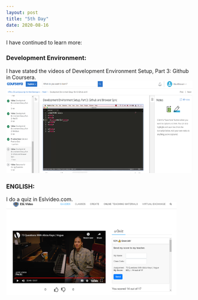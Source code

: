 ```yaml
---
layout: post
title: "5th Day"
date: 2020-08-16
---
```

I have continued to learn more:

<h3> Development Environment: </h3>
I have stated the videos of Development Environment Setup, Part 3: Github in Coursera.

<img src="/Images/corsera.PNG" alt="day4HTML" height="250">

<h3> ENGLISH: </h3>
I do a quiz in Eslvideo.com.

<img src="/Images/eslvideo3.PNG" alt="day5" height="250">

